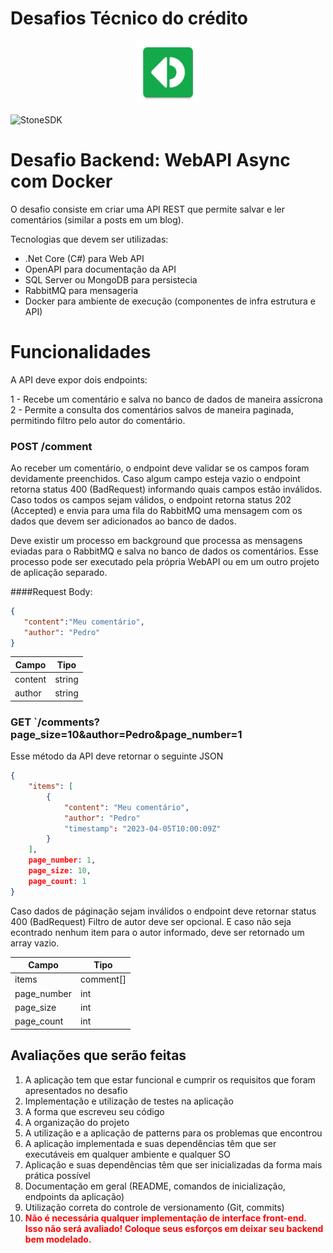 <p align="center">
    <h1><strong>Desafios Técnico do crédito</strong></h1>
</p>
<p align="center">
    <img width=20% src="StoneLogo.png">
</p>

![StoneSDK](https://cloud.githubusercontent.com/assets/2567823/11539067/6300c838-990c-11e5-9831-4f8ce691859e.png)

# Desafio Backend: WebAPI Async com Docker

O desafio consiste em criar uma API REST que permite salvar e ler comentários (similar a posts em um blog).

Tecnologias que devem ser utilizadas:
- .Net Core (C#) para Web API
- OpenAPI para documentação da API
- SQL Server ou MongoDB para persistecia
- RabbitMQ para mensageria
- Docker para ambiente de execução (componentes de infra estrutura e API)

# Funcionalidades

A API deve expor dois endpoints:

1 - Recebe  um comentário e salva no banco de dados de maneira assícrona
2 - Permite a consulta dos comentários salvos de maneira paginada, permitindo filtro pelo autor do comentário. 


### POST /comment

Ao receber um comentário, o endpoint deve validar se os campos foram devidamente preenchidos. 
Caso algum campo esteja vazio o endpoint retorna status 400 (BadRequest) informando quais campos estão inválidos.
Caso todos os campos sejam válidos, o endpoint retorna status 202 (Accepted) e envia para uma fila do RabbitMQ uma mensagem com os dados que devem ser adicionados ao banco de dados.

Deve existir um processo em background que processa as mensagens eviadas para o RabbitMQ e salva no banco de dados os comentários.
Esse processo pode ser executado pela própria WebAPI ou em um outro projeto de aplicação separado.

####Request Body:

```json
{
   "content":"Meu comentário",
   "author": "Pedro" 
}
```
| Campo       | Tipo   |
|-------------|--------|
| content     | string |
| author      | string |



### GET `/comments?page_size=10&author=Pedro&page_number=1
Esse método da API deve retornar o seguinte JSON
```json
{
	"items": [
		{
			"content": "Meu comentário",
			"author": "Pedro" 
			"timestamp": "2023-04-05T10:00:09Z"	
		}
	],
    page_number: 1,
	page_size: 10,
	page_count: 1
}
```

Caso dados de páginação sejam inválidos o endpoint deve retornar status 400 (BadRequest)
Filtro de autor deve ser opcional. E caso não seja econtrado nenhum item para o autor informado, deve ser retornado um array vazio.

| Campo       | Tipo      |
|-------------|-----------|
| items       | comment[] |
| page_number | int       |
| page_size   | int       |
| page_count  | int       |

## Avaliações que serão feitas

1. A aplicação tem que estar funcional e cumprir os requisitos que foram apresentados no desafio
2. Implementação e utilização de testes na aplicação
3. A forma que escreveu seu código
4. A organização do projeto
5. A utilização e a aplicação de patterns para os problemas que encontrou
6. A aplicação implementada e suas dependências têm que ser executáveis em qualquer ambiente e qualquer SO
7. Aplicação e suas dependências têm que ser inicializadas da forma mais prática possível
8. Documentação em geral (README, comandos de inicialização, endpoints da aplicação)
9. Utilização correta do controle de versionamento (Git, commits)
10. **<span style="color:red">Não é necessária qualquer implementação de interface front-end. Isso não será avaliado! Coloque seus esforços em deixar seu backend bem modelado.</span>**
